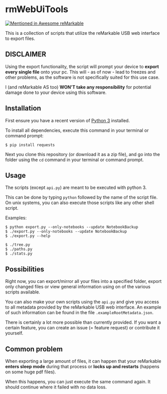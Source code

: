 # rmWebUiTools

[![Mentioned in Awesome reMarkable](https://awesome.re/mentioned-badge.svg)](https://github.com/reHackable/awesome-reMarkable)

This is a collection of scripts that utilize the reMarkable USB web interface to export files.


## DISCLAIMER

Using the export functionality, the script will prompt your device to **export every single file** onto your pc.
This will - as of now - lead to freezes and other problems, as the software is not specifically suited for this use case.

I (and reMarkable AS too) **WON'T take any responsibility** for potential damage done to your device using this software.


## Installation

First ensure you have a recent version of [Python 3](https://www.python.org/downloads/) installed.

To install all dependencies, execute this command in your terminal or command prompt:
```
$ pip install requests
```

Next you clone this repository (or download it as a zip file), and go into the folder using the `cd` command in your terminal or command prompt.


## Usage

The scripts (except `api.py`) are meant to be executed with python 3.

This can be done by typing `python` followed by the name of the script file.
On unix systems, you can also execute those scripts like any other shell script.

Examples:
```
$ python export.py --only-notebooks --update NotebookBackup
$ ./export.py --only-notebooks --update NotebookBackup
$ ./export.py --help

$ ./tree.py
$ ./paths.py
$ ./stats.py
```


## Possibilities

Right now, you can export/mirror all your files into a specified folder, export only changed files or view general information using on of the various scripts available.

You can also make your own scripts using the `api.py` and give you access to all metadata provided by the reMarkable USB web interface. An example of such information can be found in the file `.exampleRootMetadata.json`.

There is certainly a lot more possible than currently provided.
If you want a certain feature, you can create an issue (= feature request) or contribute it yourself.


## Common problem

When exporting a large amount of files, it can happen that your reMarkable **enters sleep mode** during that process or **locks up and restarts** (happens on some huge pdf files).

When this happens, you can just execute the same command again. It should continue where it failed with no data loss.
